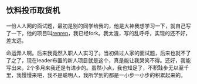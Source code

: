饮料投币取货机
-------------
>
一份人人网的面试题，最初是别的同学给我的，他是大神我想学习一下，就自己写了一下，他的项目叫[renren](https://github.com/WesternRanger/renren)，我已经fork。我太渣，写的乱呼呼，实现的还不好，差太远。

>
命运弄人啊。后来我竟然入职人人实习了。当初做过人家的面试题，后来也就不了了之了，现在leader布置的新人项目就是这个，真是能让我哭笑不得。还好，我能写出来，2个多月来我还是有进步的。虽然小点，我也知足了，不积跬步无以至千里，我慢慢来吧，我不是聪明人，我所学到的都是一小步一小步的积累起来的。
